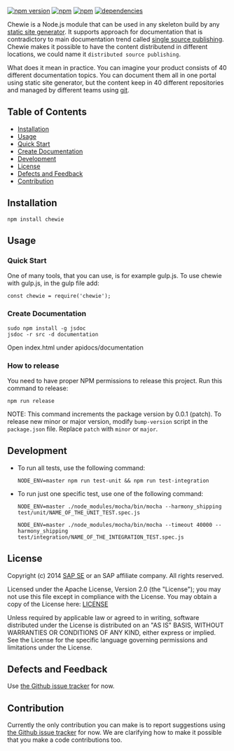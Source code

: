 [![npm version](https://badge.fury.io/js/chewie.svg)](https://badge.fury.io/js/chewie)
[![npm](https://img.shields.io/npm/dm/chewie.svg)](https://www.npmjs.com/package/chewie)
[![npm](https://img.shields.io/npm/dt/chewie.svg)](https://www.npmjs.com/package/chewie)
[![dependencies](https://david-dm.org/yaas/chewie.svg)](https://david-dm.org/yaas/chewie)

Chewie is a Node.js module that can be used in any skeleton build by any [static site generator](https://staticsitegenerators.net/). It supports approach for documentation that is contradictory to main documentation trend called [single source publishing](https://en.wikipedia.org/wiki/Single_source_publishing). Chewie makes it possible to have the content distributend in different locations, we could name it `distributed source publishing`.

What does it mean in practice. You can imagine your product consists of 40 different documentation topics. You can document them all in one portal using static site generator, but the content keep in 40 different repositories and managed by different teams using [git](https://git-scm.com/).

## Table of Contents

* [Installation](#installation)
* [Usage](#usage)
 * [Quick Start](#quick-start)
 * [Create Documentation](#create-documentation)
* [Development](#development)
* [License](#license)
* [Defects and Feedback](#defects-and-feedback)
* [Contribution](#contribution)

## Installation

```
npm install chewie
```

## Usage

### Quick Start

One of many tools, that you can use, is for example gulp.js. To use chewie with gulp.js, in the gulp file add:

```
const chewie = require('chewie');
```

### Create Documentation

```
sudo npm install -g jsdoc
jsdoc -r src -d documentation
```

Open index.html under apidocs/documentation

### How to release

You need to have proper NPM permissions to release this project. Run this command to release:

```
npm run release
```

NOTE: This command increments the package version by 0.0.1 (patch). To release new minor or major version, modify `bump-version` script in the `package.json` file. Replace `patch` with `minor` or `major`.



## Development

* To run all tests, use the following command:  
  ```
  NODE_ENV=master npm run test-unit && npm run test-integration
  ```

* To run just one specific test, use one of the following command:

  ```
  NODE_ENV=master ./node_modules/mocha/bin/mocha --harmony_shipping test/unit/NAME_OF_THE_UNIT_TEST.spec.js
  ```

  ```
  NODE_ENV=master ./node_modules/mocha/bin/mocha --timeout 40000 --harmony_shipping test/integration/NAME_OF_THE_INTEGRATION_TEST.spec.js
  ```

## License

Copyright (c) 2014 [SAP SE](http://www.sap.com) or an SAP affiliate company. All rights reserved.

Licensed under the Apache License, Version 2.0 (the "License");
you may not use this file except in compliance with the License.
You may obtain a copy of the License here: [LICENSE](LICENSE)

Unless required by applicable law or agreed to in writing, software
distributed under the License is distributed on an "AS IS" BASIS,
WITHOUT WARRANTIES OR CONDITIONS OF ANY KIND, either express or implied.
See the License for the specific language governing permissions and
limitations under the License.

## Defects and Feedback

Use [the Github issue tracker](../../issues) for now.

## Contribution

Currently the only contribution you can make is to report suggestions using [the Github issue tracker](../../issues) for now. We are clarifying how to make it possible that you make a code contributions too.
